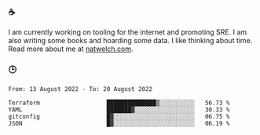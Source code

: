 ### ☕

I am currently working on tooling for the internet and promoting SRE. I am also writing some books and hoarding some data. I like thinking about time. Read more about me at [natwelch.com](https://natwelch.com).

### 🕒

<!--START_SECTION:waka-->

```text
From: 13 August 2022 - To: 20 August 2022

Terraform                   ██████████████▒░░░░░░░░░░   56.73 %
YAML                        ███████▓░░░░░░░░░░░░░░░░░   30.33 %
gitconfig                   █▓░░░░░░░░░░░░░░░░░░░░░░░   06.75 %
JSON                        █▓░░░░░░░░░░░░░░░░░░░░░░░   06.19 %
```

<!--END_SECTION:waka-->

